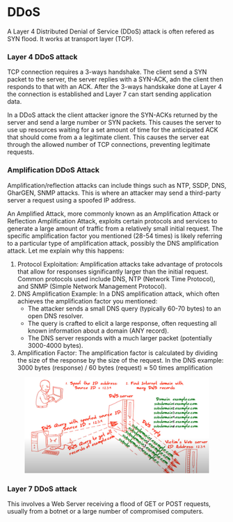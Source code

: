 # DDoS

A Layer 4 Distributed Denial of Service (DDoS) attack is often refered as SYN flood. It works at transport layer (TCP).

### Layer 4 DDoS attack

TCP connection requires a 3-ways handshake. The client send a SYN packet to the server, the server replies with a SYN-ACK, adn the client then responds to that with an ACK. After the 3-ways handskake done at Layer 4 the connection is established and Layer 7 can start sending application data.&#x20;

In a DDoS attack the client attacker ignore the SYN-ACKs returned by the server and send a large number or SYN packets. This causes the server to use up resources waiting for a set amount of time for the anticipated ACK that should come from a a legitimate client. This causes the server eat through the allowed number of TCP connections, preventing legitimate requests.&#x20;

### Amplification DDoS Attack

Amplification/reflection attacks can include things such as NTP, SSDP, DNS, GharGEN, SNMP attacks.  This is where an attacker may send a third-party server a request using a spoofed IP address.&#x20;

An Amplified Attack, more commonly known as an Amplification Attack or Reflection Amplification Attack, exploits certain protocols and services to generate a large amount of traffic from a relatively small initial request. The specific amplification factor you mentioned (28-54 times) is likely referring to a particular type of amplification attack, possibly the DNS amplification attack. Let me explain why this happens:

1. Protocol Exploitation: Amplification attacks take advantage of protocols that allow for responses significantly larger than the initial request. Common protocols used include DNS, NTP (Network Time Protocol), and SNMP (Simple Network Management Protocol).
2. DNS Amplification Example: In a DNS amplification attack, which often achieves the amplification factor you mentioned:
   * The attacker sends a small DNS query (typically 60-70 bytes) to an open DNS resolver.
   * The query is crafted to elicit a large response, often requesting all known information about a domain (ANY record).
   * The DNS server responds with a much larger packet (potentially 3000-4000 bytes).
3. Amplification Factor: The amplification factor is calculated by dividing the size of the response by the size of the request. In the DNS example: 3000 bytes (response) / 60 bytes (request) ≈ 50 times amplification

<figure><img src="../../../.gitbook/assets/image (17).png" alt=""><figcaption></figcaption></figure>

### Layer 7 DDoS attack&#x20;

This involves a Web Server receiving a flood of GET or POST requests, usually from a botnet or a large number of compromised computers.

